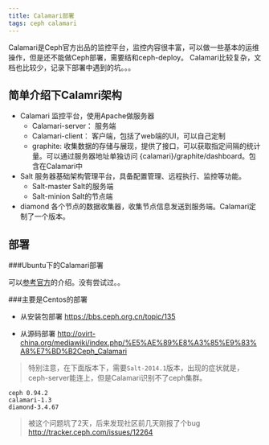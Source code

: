 ```yaml
---
title: Calamari部署
tags: ceph calamari
---
```


Calamari是Ceph官方出品的监控平台，监控内容很丰富，可以做一些基本的运维操作，但是还不能做Ceph部署，需要结和ceph-deploy。
Calamari比较复杂，文档也比较少，记录下部署中遇到的坑。。。

<!--more-->

简单介绍下Calamri架构
---

* Calamari 监控平台，使用Apache做服务器
    * Calamari-server： 服务端
    * Calamari-client： 客户端，包括了web端的UI，可以自己定制
    * graphite: 收集数据的存储与展现，提供了接口，可以获取指定间隔的统计量。可以通过服务器地址单独访问 {calamari}/graphite/dashboard。包含在Calamari中
* Salt 服务器基础架构管理平台，具备配置管理、远程执行、监控等功能。
    * Salt-master Salt的服务端
    * Salt-minion Salt的节点端
* diamond 各个节点的数据收集器，收集节点信息发送到服务端。Calamari定制了一个版本。

部署
---

###Ubuntu下的Calamari部署

可以[参考官方](http://calamari.readthedocs.org/en/latest/operations/server_install.html)的介绍。没有尝试过。。

###主要是Centos的部署

* 从安装包部署 <https://bbs.ceph.org.cn/topic/135>

* 从源码部署 <http://ovirt-china.org/mediawiki/index.php/%E5%AE%89%E8%A3%85%E9%83%A8%E7%BD%B2Ceph_Calamari>


> 特别注意，在下面版本下，需要`Salt-2014.1`版本，出现的症状就是，ceph-server能连上，但是Calamari识别不了ceph集群。
>
```
ceph 0.94.2
calamari-1.3
diamond-3.4.67
```
> 被这个问题坑了2天，后来发现社区前几天刚报了个bug <http://tracker.ceph.com/issues/12264> 